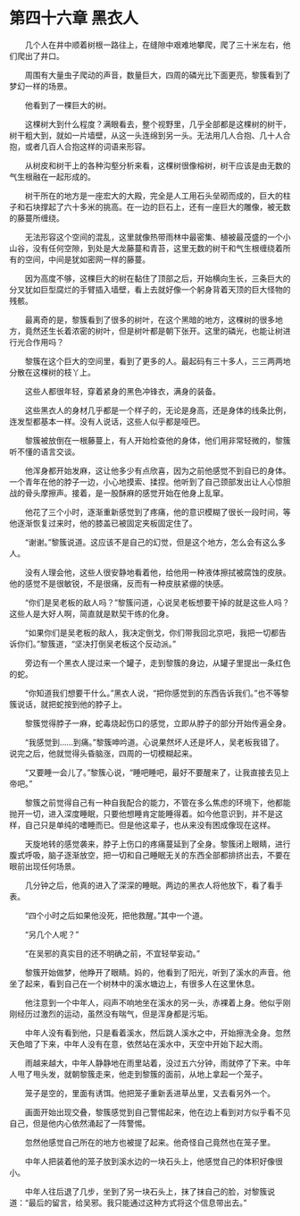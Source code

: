 # 第四十六章 黑衣人


　　几个人在井中顺着树根一路往上，在缝隙中艰难地攀爬，爬了三十米左右，他们爬出了井口。

　　周围有大量虫子爬动的声音，数量巨大，四周的磷光比下面更亮，黎簇看到了梦幻一样的场景。

　　他看到了一棵巨大的树。

　　这棵树大到什么程度？满眼看去，整个视野里，几乎全部都是这棵树的树干，树干粗大到，就如一片墙壁，从这一头连绵到另一头。无法用几人合抱、几十人合抱，或者几百人合抱这样的词语来形容。

　　从树皮和树干上的各种沟壑分析来看，这棵树很像榕树，树干应该是由无数的气生根融在一起形成的。

　　树干所在的地方是一座宏大的大殿，完全是人工用石头垒砌而成的，巨大的柱子和石块撑起了六十多米的挑高。在一边的巨石上，还有一座巨大的雕像，被无数的藤蔓所缠绕。

　　无法形容这个空间的混乱，这里就像热带雨林中最密集、植被最茂盛的一个小山谷，没有任何空隙，到处是大龙藤蔓和青苔，这里无数的树干和气生根缠绕着所有的空间，中间是犹如密网一样的藤蔓。

　　因为高度不够，这棵巨大的树在黏住了顶部之后，开始横向生长，三条巨大的分叉犹如巨型腐烂的手臂插入墙壁，看上去就好像一个躬身背着天顶的巨大怪物的残骸。

　　最离奇的是，黎簇看到了很多的树叶，在这个黑暗的地方，这棵树的很多地方，竟然还生长着浓密的树叶，但是树叶都是朝下张开。这里的磷光，也能让树进行光合作用吗？

　　黎簇在这个巨大的空间里，看到了更多的人。最起码有三十多人，三三两两地分散在这棵树的枝丫上。

　　这些人都很年轻，穿着紧身的黑色冲锋衣，满身的装备。

　　这些黑衣人的身材几乎都是一个样子的，无论是身高，还是身体的线条比例，连发型都基本一样。没有人说话，这些人似乎都是哑巴。

　　黎簇被放倒在一根藤蔓上，有人开始检查他的身体，他们用非常轻微的，黎簇听不懂的语言交谈。

　　他浑身都开始发麻，这让他多少有点欣喜，因为之前他感觉不到自已的身体。一个青年在他的脖子一边，小心地摸索、揉捏。他听到了自己颈部发出让人心惊胆战的骨头摩擦声。接着，是一股酥麻的感觉开始在他身上乱窜。

　　他花了三个小时，逐渐重新感觉到了疼痛，他的意识模糊了很长一段时间，等他逐渐恢复过来时，他的膝盖已被固定夹板固定住了。

　　“谢谢。”黎簇说道。这应该不是自己的幻觉，但是这个地方，怎么会有这么多人。

　　没有人理会他，这些人很安静地看着他，给他用一种液体擦拭被腐蚀的皮肤。他的感觉不是很敏锐，不是很痛，反而有一种皮肤紧绷的快感。

　　“你们是吴老板的敌人吗？”黎簇问道，心说吴老板想要干掉的就是这些人吗？这些人是大好人啊，简直就是默契干练的化身。

　　“如果你们是吴老板的敌人，我决定倒戈，你们带我回北京吧，我把一切都告诉你们。”黎簇道，“坚决打倒吴老板这个反动派。”

　　旁边有一个黑衣人提过来一个罐子，走到黎簇的身边，从罐子里提出一条红色的蛇。

　　“你知道我们想要干什么。”黑衣人说，“把你感觉到的东西告诉我们。”也不等黎簇说话，就把蛇按到他的脖子上。

　　黎簇觉得脖子一麻，蛇毒烧起伤口的感觉，立即从脖子的部分开始传遍全身。

　　“我感觉到……到痛。”黎簇呻吟道。心说果然坏人还是坏人，吴老板我错了。说完之后，他就觉得头昏脑涨，四周的一切模糊起来。

　　“又要睡一会儿了。”黎簇心说，“睡吧睡吧，最好不要醒来了，让我直接去见上帝吧。”

　　黎簇之前觉得自己有一种自我配合的能力，不管在多么焦虑的环境下，他都能抛开一切，进入深度睡眠，只要他想睡肯定能睡得着。如今他意识到，并不是这样，自己只是单纯的嗜睡而已。但是他这辈子，也从来没有困成像现在这样。

　　天旋地转的感觉袭来，脖子上伤口的疼痛蔓延到了全身。黎簇闭上眼睛，进行腹式呼吸，脑子逐渐放空，把一切和自己睡眠无关的东西全部都排挤出去，不要在眼前出现任何场景。

　　几分钟之后，他真的进入了深深的睡眠。两边的黑衣人将他放下，看了看手表。

　　“四个小时之后如果他没死，把他救醒。”其中一个道。

　　“另几个人呢？”

　　“在吴邪的真实目的还不明确之前，不宜轻举妄动。”

　　黎簇开始做梦，他睁开了眼睛。妈的，他看到了阳光，听到了溪水的声音。他坐了起来，看到自己在一个树林中的溪水塘边上，有很多人在这里休息。

　　他注意到一个中年人，闷声不响地坐在溪水的另一头，赤裸着上身。他似乎刚刚经历过激烈的运动，虽然没有喘气，但是浑身都是污垢。

　　中年人没有看到他，只是看着溪水，然后跳人溪水之中，开始擦洗全身。忽然天色暗了下来，中年人没有在意，依然站在溪水中，天空中开始下起大雨。

　　雨越来越大，中年人静静地在雨里站着，没过五六分钟，雨就停了下来。中年人甩了甩头发，就朝黎簇走来，他走到黎簇的面前，从地上拿起一个笼子。

　　笼子是空的，里面有诱饵。他把笼子重新丢进草丛里，又去看另外一个。

　　画面开始出现交叠，黎簇感觉到自己警惕起来，他在边上看到对方似乎看不见自己，但是他内心依然涌起了一阵警惕。

　　忽然他感觉自己所在的地方也被提了起来。他奇怪自己竟然也在笼子里。

　　中年人把装着他的笼子放到溪水边的一块石头上，他感觉自己的体积好像很小。

　　中年人往后退了几步，坐到了另一块石头上，抹了抹自己的脸，对黎簇说道：“最后的留言，给吴邪。我只能通过这种方式将这个信息带出去。”

